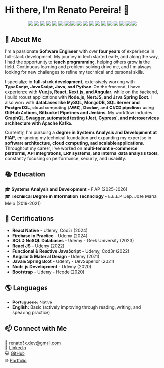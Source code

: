 # Hi there, I'm Renato Pereira! 👋 

<p align="center">
  <img src="https://img.shields.io/badge/JavaScript-F7DF1E?style=for-the-badge&logo=javascript&logoColor=black" />
  <img src="https://img.shields.io/badge/TypeScript-3178C6?style=for-the-badge&logo=typescript&logoColor=white" />
  <img src="https://img.shields.io/badge/Java-ED8B00?style=for-the-badge&logo=openjdk&logoColor=white" />
  <img src="https://img.shields.io/badge/Python-3776AB?style=for-the-badge&logo=python&logoColor=white" />
  <img src="https://img.shields.io/badge/Vue.js-4FC08D?style=for-the-badge&logo=vue.js&logoColor=white" />
  <img src="https://img.shields.io/badge/React-61DAFB?style=for-the-badge&logo=react&logoColor=black" />
  <img src="https://img.shields.io/badge/Next.js-000000?style=for-the-badge&logo=nextdotjs&logoColor=white" />
  <img src="https://img.shields.io/badge/Angular-DD0031?style=for-the-badge&logo=angular&logoColor=white" />
  <img src="https://img.shields.io/badge/Node.js-43853D?style=for-the-badge&logo=node.js&logoColor=white" />
  <img src="https://img.shields.io/badge/NestJS-E0234E?style=for-the-badge&logo=nestjs&logoColor=white" />
  <img src="https://img.shields.io/badge/Spring%20Boot-6DB33F?style=for-the-badge&logo=spring-boot&logoColor=white" />
  <img src="https://img.shields.io/badge/MySQL-4479A1?style=for-the-badge&logo=mysql&logoColor=white" />
  <img src="https://img.shields.io/badge/MongoDB-4EA94B?style=for-the-badge&logo=mongodb&logoColor=white" />
  <img src="https://img.shields.io/badge/PostgreSQL-316192?style=for-the-badge&logo=postgresql&logoColor=white" />
  <img src="https://img.shields.io/badge/Docker-2496ED?style=for-the-badge&logo=docker&logoColor=white" />
  <img src="https://img.shields.io/badge/AWS-232F3E?style=for-the-badge&logo=amazon-aws&logoColor=white" />
  <img src="https://img.shields.io/badge/GraphQL-E10098?style=for-the-badge&logo=graphql&logoColor=white" />
  <img src="https://img.shields.io/badge/Swagger-85EA2D?style=for-the-badge&logo=swagger&logoColor=black" />
</p>

## 🚀 About Me

I'm a passionate **Software Engineer** with over **four years** of experience in full-stack development. My journey in tech started early, and along the way, I had the opportunity to **teach programming**, helping others grow in the field. Continuous learning and problem-solving drive me, and I'm always looking for new challenges to refine my technical and personal skills.

I specialize in **full-stack development**, extensively working with **TypeScript, JavaScript, Java, and Python**. On the frontend, I have experience with **Vue.js, React, Next.js, and Angular**, while on the backend, I build robust applications with **Node.js, NestJS, and Java Spring Boot**. I also work with **databases like MySQL, MongoDB, SQL Server and PostgreSQL**, cloud computing (**AWS**), **Docker**, and **CI/CD pipelines** using **GitHub Actions, Bitbucket Pipelines and Jenkins**. My workflow includes **GraphQL, Swagger, automated testing (Jest, Cypress), and microservices architecture with Apache Kafka**.

Currently, I'm pursuing a **degree in Systems Analysis and Development at FIAP**, enhancing my technical foundation and expanding my expertise in **software architecture, cloud computing, and scalable applications**. Throughout my career, I've worked on **multi-tenant e-commerce platforms, API integrations, ERP systems, and internal data analysis tools**, constantly focusing on performance, security, and usability.

## 📚 Education

🎓 **Systems Analysis and Development** - FIAP (2025-2026)  
🎓 **Technical Degree in Information Technology** - E.E.E.P Dep. José Maria Melo (2019-2021)  

## 📜 Certifications

- **React Native** - Udemy, Cod3r (2024)
- **Firebase in Practice** - Udemy (2024)
- **SQL & NoSQL Databases** - Udemy - Geek University (2023)
- **React JS** - Udemy (2022)
- **Functional & Reactive JavaScript** - Udemy, Cod3r (2022)
- **Angular & Material Design** - Udemy (2021)
- **Java & Spring Boot** - Udemy - DevSuperior (2021)
- **Node.js Development** - Udemy (2020)
- **Bootstrap** - Udemy - Hcode (2020)

## 🌎 Languages

- **Portuguese:** Native
- **English:** Basic (actively improving through reading, writing, and speaking practice)

## 📫 Connect with Me

📧 renato3x.dev@gmail.com  
🔗 [LinkedIn](https://www.linkedin.com/in/renato3x)  
💻 [GitHub](https://github.com/renato3x)  
🌐 [Portfolio](https://renato3x.dev)
